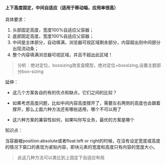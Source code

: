 #### 上下高度固定，中间自适应（适用于移动端，应用率很高）

具体要求：
1. 头部固定高度，宽度100%自适应父容器；
2. 底部固定高度，宽度100%自适应父容器；
3. 中间是主体部分，自动填满，浏览器可视区域剩余部分，内容超出则中间部分出现流动条；
4. 整个内容填满浏览器可视区域，并且不超出此区域！

> 分析：绝对定位，boxsizing改变盒模型，绝对定位+boxsizing,设置主题部分box-sizing

延伸：
- 这几个方案各自的有的优点和缺点，它们之间的比较？

- 如果考虑高度问题，比如中间内容高度撑开了，需要左右两侧的高度也会跟着撑开，那么上面六种方法还有哪些适用，哪个不可以用了

- 这六种方案的兼容性如何，如果叫你写业务，最优的方案是哪个

知识点：

当容器被position:absolute或者float:left or right的时候，在没有设定宽度或高度的情况下窗口的表现为紧贴内容，即块元素的宽度和高度只有内容的宽度大小。

> 此这几种方法可以类比到上固定下自适应布局